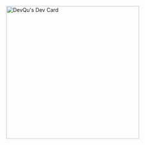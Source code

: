 







<a href="https://app.daily.dev/quuu"><img src="https://api.daily.dev/devcards/v2/6V6DvOcuoBUswmin3eJla.png?type=default&r=gr8" width="356" alt="DevQu's Dev Card"/></a>
